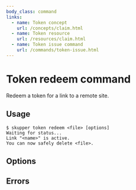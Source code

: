 ```yaml
---
body_class: command
links:
  - name: Token concept
    url: /concepts/claim.html
  - name: Token resource
    url: /resources/claim.html
  - name: Token issue command
    url: /commands/token-issue.html
---
```


# Token redeem command

<section>

Redeem a token for a link to a remote site.

</section>

<section>

## Usage

~~~ shell
$ skupper token redeem <file> [options]
Waiting for status...
Link "<name>" is active.
You can now safely delete <file>.
~~~

</section>

<section>

## Options

</section>

<section>

## Errors

</section>
